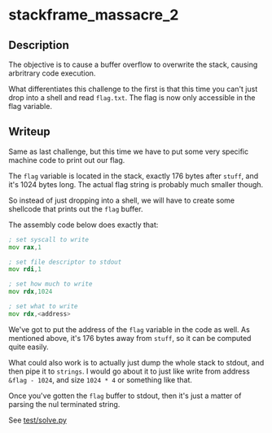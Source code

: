 # stackframe_massacre_2

## Description

The objective is to cause a buffer overflow to overwrite the stack, causing arbritrary code execution.

What differentiates this challenge to the first is that this time you can't just drop into a shell and read `flag.txt`. The flag is now only accessible in the flag variable.

## Writeup

Same as last challenge, but this time we have to put some very specific machine code to print out our flag.

The `flag` variable is located in the stack, exactly 176 bytes after `stuff`, and it's 1024 bytes long. The actual flag string is probably much smaller though.

So instead of just dropping into a shell, we will have to create some shellcode that prints out the `flag` buffer.

The assembly code below does exactly that:
```asm
; set syscall to write
mov rax,1

; set file descriptor to stdout
mov rdi,1

; set how much to write
mov rdx,1024

; set what to write
mov rdx,<address>
```

We've got to put the address of the `flag` variable in the code as well. As mentioned above, it's 176 bytes away from `stuff`, so it can be computed quite easily.

What could also work is to actually just dump the whole stack to stdout, and then pipe it to `strings`. I would go about it to just like write from address `&flag - 1024`, and size `1024 * 4` or something like that.

Once you've gotten the `flag` buffer to stdout, then it's just a matter of parsing the nul terminated string.

See [test/solve.py](test/solve.py)

